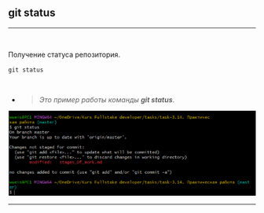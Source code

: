 ## git status
---
<br>

Получение статуса репозитория.
```bash=¨
git status
```
<br>

- >_Это пример работы команды ***git status***_.

![example git status](git.status.PNG)

---
